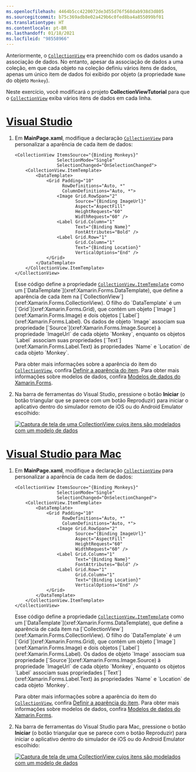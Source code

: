 ```yaml
---
ms.openlocfilehash: 4464b5cc4220072de3d55d76f568dab938d3d805
ms.sourcegitcommit: b75c369adb8e02a429b6c0fed8ba4a855099bf01
ms.translationtype: HT
ms.contentlocale: pt-BR
ms.lasthandoff: 01/18/2021
ms.locfileid: "98558966"
---
```

Anteriormente, o [`CollectionView`](xref:Xamarin.Forms.CollectionView) era preenchido com os dados usando a associação de dados. No entanto, apesar da associação de dados a uma coleção, em que cada objeto na coleção definiu vários itens de dados, apenas um único item de dados foi exibido por objeto (a propriedade `Name` do objeto `Monkey`).

Neste exercício, você modificará o projeto **CollectionViewTutorial** para que o [`CollectionView`](xref:Xamarin.Forms.CollectionView) exiba vários itens de dados em cada linha.

# <a name="visual-studio"></a>[Visual Studio](#tab/vswin)

1. Em **MainPage.xaml**, modifique a declaração [`CollectionView`](xref:Xamarin.Forms.CollectionView) para personalizar a aparência de cada item de dados:

    ```xaml
    <CollectionView ItemsSource="{Binding Monkeys}"
                    SelectionMode="Single"
                    SelectionChanged="OnSelectionChanged">
        <CollectionView.ItemTemplate>
            <DataTemplate>
                <Grid Padding="10"
                      RowDefinitions="Auto, *"
                      ColumnDefinitions="Auto, *">
                    <Image Grid.RowSpan="2"
                           Source="{Binding ImageUrl}"
                           Aspect="AspectFill"
                           HeightRequest="60"
                           WidthRequest="60" />
                    <Label Grid.Column="1"
                           Text="{Binding Name}"
                           FontAttributes="Bold" />
                    <Label Grid.Row="1"
                           Grid.Column="1"
                           Text="{Binding Location}"
                           VerticalOptions="End" />
                </Grid>
            </DataTemplate>
        </CollectionView.ItemTemplate>
    </CollectionView>
    ```

    Esse código define a propriedade [`CollectionView.ItemTemplate`](xref:Xamarin.Forms.ItemsView`1.ItemTemplate) como um [`DataTemplate`](xref:Xamarin.Forms.DataTemplate), que define a aparência de cada item na [`CollectionView`](xref:Xamarin.Forms.CollectionView). O filho do `DataTemplate` é um [`Grid`](xref:Xamarin.Forms.Grid), que contém um objeto [`Image`](xref:Xamarin.Forms.Image) e dois objetos [`Label`](xref:Xamarin.Forms.Label). Os dados de objeto `Image` associam sua propriedade [`Source`](xref:Xamarin.Forms.Image.Source) à propriedade `ImageUrl` de cada objeto `Monkey`, enquanto os objetos `Label` associam suas propriedades [`Text`](xref:Xamarin.Forms.Label.Text) às propriedades `Name` e `Location` de cada objeto `Monkey`.

    Para obter mais informações sobre a aparência do item do [`CollectionView`](xref:Xamarin.Forms.CollectionView), confira [Definir a aparência do item](~/xamarin-forms/user-interface/collectionview/populate-data.md#define-item-appearance). Para obter mais informações sobre modelos de dados, confira [Modelos de dados do Xamarin.Forms](~/xamarin-forms/app-fundamentals/templates/data-templates/index.md).

1. Na barra de ferramentas do Visual Studio, pressione o botão **Iniciar** (o botão triangular que se parece com um botão Reproduzir) para iniciar o aplicativo dentro do simulador remoto de iOS ou do Android Emulator escolhido:

    [![Captura de tela de uma CollectionView cujos itens são modelados com um modelo de dados](../images/customize-item-appearance.png "CollectionView exibindo dados modelados")](../images/customize-item-appearance-large.png#lightbox "CollectionView exibindo dados modelados")

# <a name="visual-studio-for-mac"></a>[Visual Studio para Mac](#tab/vsmac)

1. Em **MainPage.xaml**, modifique a declaração [`CollectionView`](xref:Xamarin.Forms.CollectionView) para personalizar a aparência de cada item de dados:

    ```xaml
    <CollectionView ItemsSource="{Binding Monkeys}"
                    SelectionMode="Single"
                    SelectionChanged="OnSelectionChanged">
        <CollectionView.ItemTemplate>
            <DataTemplate>
                <Grid Padding="10"
                      RowDefinitions="Auto, *"
                      ColumnDefinitions="Auto, *">
                    <Image Grid.RowSpan="2"
                           Source="{Binding ImageUrl}"
                           Aspect="AspectFill"
                           HeightRequest="60"
                           WidthRequest="60" />
                    <Label Grid.Column="1"
                           Text="{Binding Name}"
                           FontAttributes="Bold" />
                    <Label Grid.Row="1"
                           Grid.Column="1"
                           Text="{Binding Location}"
                           VerticalOptions="End" />
                </Grid>
            </DataTemplate>
        </CollectionView.ItemTemplate>
    </CollectionView>
    ```

    Esse código define a propriedade [`CollectionView.ItemTemplate`](xref:Xamarin.Forms.ItemsView`1.ItemTemplate) como um [`DataTemplate`](xref:Xamarin.Forms.DataTemplate), que define a aparência de cada item na [`CollectionView`](xref:Xamarin.Forms.CollectionView). O filho do `DataTemplate` é um [`Grid`](xref:Xamarin.Forms.Grid), que contém um objeto [`Image`](xref:Xamarin.Forms.Image) e dois objetos [`Label`](xref:Xamarin.Forms.Label). Os dados de objeto `Image` associam sua propriedade [`Source`](xref:Xamarin.Forms.Image.Source) à propriedade `ImageUrl` de cada objeto `Monkey`, enquanto os objetos `Label` associam suas propriedades [`Text`](xref:Xamarin.Forms.Label.Text) às propriedades `Name` e `Location` de cada objeto `Monkey`.

    Para obter mais informações sobre a aparência do item do [`CollectionView`](xref:Xamarin.Forms.CollectionView), confira [Definir a aparência do item](~/xamarin-forms/user-interface/collectionview/populate-data.md#define-item-appearance). Para obter mais informações sobre modelos de dados, confira [Modelos de dados do Xamarin.Forms](~/xamarin-forms/app-fundamentals/templates/data-templates/index.md).

1. Na barra de ferramentas do Visual Studio para Mac, pressione o botão **Iniciar** (o botão triangular que se parece com o botão Reproduzir) para iniciar o aplicativo dentro do simulador de iOS ou do Android Emulator escolhido:

    [![Captura de tela de uma CollectionView cujos itens são modelados com um modelo de dados](../images/customize-item-appearance.png "CollectionView exibindo dados modelados")](../images/customize-item-appearance-large.png#lightbox "CollectionView exibindo dados modelados")
